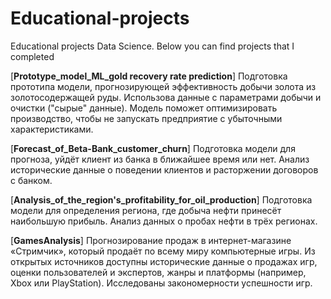 # Educational-projects
Educational projects Data Science.
Below you can find projects that I completed

[**Prototype_model_ML_gold recovery rate prediction**] Подготовка прототипа модели, прогнозирующей эффективность добычи золота из золотосодержащей руды. Использова данные с параметрами добычи и очистки ("сырые" данные). Модель поможет оптимизировать производство, чтобы не запускать предприятие с убыточными характеристиками. 

[**Forecast_of_Beta-Bank_customer_churn**] Подготовка модели для прогноза, уйдёт клиент из банка в ближайшее время или нет. Анализ исторические данные о поведении клиентов и расторжении договоров с банком.

[**Analysis_of_the_region's_profitability_for_oil_production**] Подготовка модели для определения региона, где добыча нефти принесёт наибольшую прибыль. Анализ данных о пробах нефти в трёх регионах.

[**GamesAnalysis**] Прогнозирование продаж в интернет-магазине «Стримчик», который продаёт по всему миру компьютерные игры. Из открытых источников доступны исторические данные о продажах игр, оценки пользователей и экспертов, жанры и платформы (например, Xbox или PlayStation). Исследованы закономерности успешности игр. 

